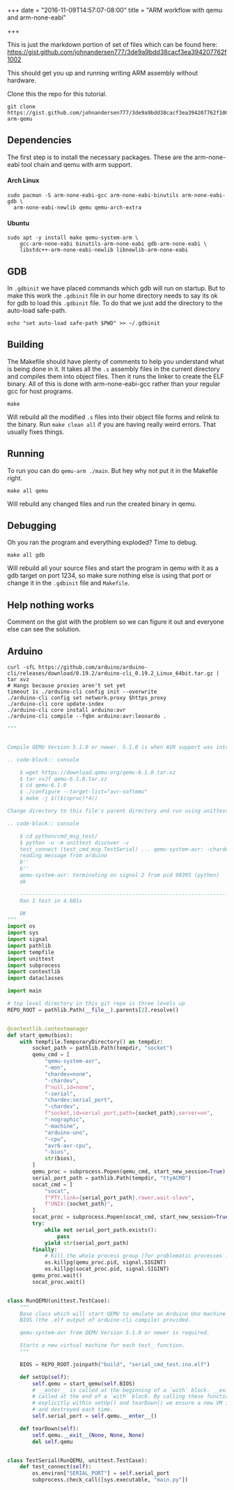 +++
date = "2016-11-09T14:57:07-08:00"
title = "ARM workflow with qemu and arm-none-eabi"

+++

This is just the markdown portion of set of files which can be found here:
https://gist.github.com/johnandersen777/3de9a9bdd38cacf3ea394207762f1002

This should get you up and running writing ARM assembly without hardware.

Clone this the repo for this tutorial.

```
git clone https://gist.github.com/johnandersen777/3de9a9bdd38cacf3ea394207762f1002 arm-qemu
```

## Dependencies

The first step is to install the necessary packages. These are the
arm-none-eabi tool chain and qemu with arm support.

#### Arch Linux

```
sudo pacman -S arm-none-eabi-gcc arm-none-eabi-binutils arm-none-eabi-gdb \
  arm-none-eabi-newlib qemu qemu-arch-extra
```

#### Ubuntu

```
sudo apt -y install make qemu-system-arm \
    gcc-arm-none-eabi binutils-arm-none-eabi gdb-arm-none-eabi \
    libstdc++-arm-none-eabi-newlib libnewlib-arm-none-eabi
```

## GDB

In `.gdbinit` we have placed commands which gdb will run on startup. But to
make this work the `.gdbinit` file in our home directory needs to say its ok
for gdb to load this `.gdbinit` file. To do that we just add the directory to
the auto-load safe-path.

```
echo "set auto-load safe-path $PWD" >> ~/.gdbinit
```

## Building

The Makefile should have plenty of comments to help you understand what is
being done in it. It takes all the `.s` assembly files in the current directory
and compiles them into object files. Then it runs the linker to create the ELF
binary. All of this is done with arm-none-eabi-gcc rather than your regular
gcc for host programs.

```
make
```

Will rebuild all the modified `.s` files into their object file forms and
relink to the binary. Run `make clean all` if you are having really weird
errors. That usually fixes things.

## Running

To run you can do `qemu-arm ./main`. But hey why not put it in the Makefile
right.

```
make all qemu
```

Will rebuild any changed files and run the created binary in qemu.

## Debugging

Oh you ran the program and everything exploded? Time to debug.

```
make all gdb
```

Will rebuild all your source files and start the program in qemu with it as a
gdb target on port 1234, so make sure nothing else is using that port or change
it in the `.gdbinit` file and `Makefile`.

## Help nothing works

Comment on the gist with the problem so we can figure it out and everyone else
can see the solution.

## Arduino

```console
curl -sfL https://github.com/arduino/arduino-cli/releases/download/0.19.2/arduino-cli_0.19.2_Linux_64bit.tar.gz | tar xvz
# Hangs because proxies aren't set yet
timeout 1s ./arduino-cli config init --overwrite
./arduino-cli config set network.proxy $https_proxy
./arduino-cli core update-index
./arduino-cli core install arduino:avr
./arduino-cli compile --fqbn arduino:avr:leonardo .
```

```python
"""


Compile QEMU Version 5.1.0 or newer. 5.1.0 is when AVR support was introduced.

.. code-block:: console

    $ wget https://download.qemu.org/qemu-6.1.0.tar.xz
    $ tar xvJf qemu-6.1.0.tar.xz
    $ cd qemu-6.1.0
    $ ./configure --target-list="avr-softmmu"
    $ make -j $(($(nproc)*4))

Change directory to this file's parent directory and run using unittest

.. code-block:: console

    $ cd python/cmd_msg_test/
    $ python -u -m unittest discover -v
    test_connect (test_cmd_msg.TestSerial) ... qemu-system-avr: -chardev socket,id=serial_port,path=/tmp/tmpuuq3oqvj/socket,server=on: info: QEMU waiting for connection on: disconnected:unix:/tmp/tmpuuq3oqvj/socket,server=on
    reading message from arduino
    b''
    b''
    qemu-system-avr: terminating on signal 2 from pid 90395 (python)
    ok

    ----------------------------------------------------------------------
    Ran 1 test in 4.601s

    OK
"""
import os
import sys
import signal
import pathlib
import tempfile
import unittest
import subprocess
import contextlib
import dataclasses

import main

# top level directory in this git repo is three levels up
REPO_ROOT = pathlib.Path(__file__).parents[2].resolve()


@contextlib.contextmanager
def start_qemu(bios):
    with tempfile.TemporaryDirectory() as tempdir:
        socket_path = pathlib.Path(tempdir, "socket")
        qemu_cmd = [
            "qemu-system-avr",
            "-mon",
            "chardev=none",
            "-chardev",
            f"null,id=none",
            "-serial",
            "chardev:serial_port",
            "-chardev",
            f"socket,id=serial_port,path={socket_path},server=on",
            "-nographic",
            "-machine",
            "arduino-uno",
            "-cpu",
            "avr6-avr-cpu",
            "-bios",
            str(bios),
        ]
        qemu_proc = subprocess.Popen(qemu_cmd, start_new_session=True)
        serial_port_path = pathlib.Path(tempdir, "ttyACM0")
        socat_cmd = [
            "socat",
            f"PTY,link={serial_port_path},rawer,wait-slave",
            f"UNIX:{socket_path}",
        ]
        socat_proc = subprocess.Popen(socat_cmd, start_new_session=True)
        try:
            while not serial_port_path.exists():
                pass
            yield str(serial_port_path)
        finally:
            # Kill the whole process group (for problematic processes like qemu)
            os.killpg(qemu_proc.pid, signal.SIGINT)
            os.killpg(socat_proc.pid, signal.SIGINT)
        qemu_proc.wait()
        socat_proc.wait()


class RunQEMU(unittest.TestCase):
    """
    Base class which will start QEMU to emulate an Arduino Uno machine using the
    BIOS (the .elf output of arduino-cli compile) provided.

    qemu-system-avr from QEMU Version 5.1.0 or newer is required.

    Starts a new virtual machine for each test_ function.
    """

    BIOS = REPO_ROOT.joinpath("build", "serial_cmd_test.ino.elf")

    def setUp(self):
        self.qemu = start_qemu(self.BIOS)
        # __enter__ is called at the beginning of a `with` block. __exit__ is
        # called at the end of a `with` block. By calling these functions
        # explicitly within setUp() and tearDown() we ensure a new VM is created
        # and destroyed each time.
        self.serial_port = self.qemu.__enter__()

    def tearDown(self):
        self.qemu.__exit__(None, None, None)
        del self.qemu


class TestSerial(RunQEMU, unittest.TestCase):
    def test_connect(self):
        os.environ["SERIAL_PORT"] = self.serial_port
        subprocess.check_call([sys.executable, "main.py"])
```
